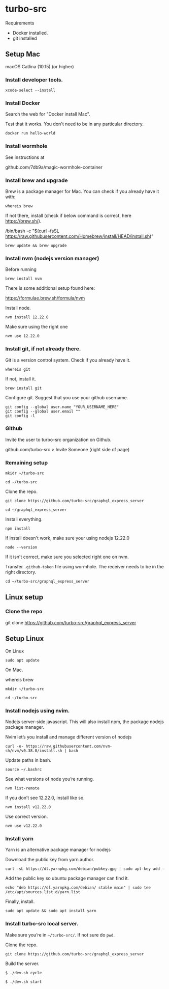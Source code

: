 # turbo-src

Requirements

* Docker installed.
* git installed

## Setup Mac

macOS Catlina (10.15) (or higher)

### Install developer tools.

`xcode-select --install`

### Install Docker

Search the web for "Docker install Mac".

Test that it works. You don't need to be in any particular directory.

`docker run hello-world`

### Install wormhole

See instructions at

github.com/7db9a/magic-wormhole-container

### Install brew and upgrade

Brew is a package manager for Mac. You can check if you already have it with:

`whereis brew`


If not there, install (check if below command is correct, here https://brew.sh/).

/bin/bash -c "$(curl -fsSL https://raw.githubusercontent.com/Homebrew/install/HEAD/install.sh)”

`brew update && brew upgrade`

### Install nvm (nodejs version manager)

Before running

`brew install nvm`

There is some additional setup found here:

https://formulae.brew.sh/formula/nvm

Install node.

`nvm install 12.22.0`

Make sure using the right one

`nvm use 12.22.0`

### Install git, if not already there.

Git is a version control system. Check if you already have it.

`whereis git`

If not, install it.

`brew install git`

Configure git. Suggest that you use your github username.

```
git config --global user.name "YOUR_USERNAME_HERE"
git config --global user.email ""
git config -l
```
### Github

Invite the user to turbo-src organization on Github.

github.com/turbo-src > Invite Someone (right side of page)

### Remaining setup

`mkidr ~/turbo-src`

`cd ~/turbo-src`

Clone the repo.

`git clone https://github.com/turbo-src/graphql_express_server`

`cd ~/graphql_express_server`

Install everything.

`npm install`

If install doesn't work, make sure your using nodejs 12.22.0

`node --version`

If it isn't correct, make sure you selected right one on nvm.

Transfer `.github-token` file using wormhole. The receiver needs to be in the right directory.

`cd ~/turbo-src/graphql_express_server`

## Linux setup

### Clone the repo

git clone https://github.com/turbo-src/graphql_express_server

## Setup Linux

On Linux

`sudo apt update`

On Mac.

whereis brew

`mkdir ~/turbo-src`

`cd ~/turbo-src`

### Install nodejs using nvim.

Nodejs server-side javascript. This will also install npm, the package nodejs package manager.

Nvim let’s you install and manage different version of nodejs

`curl -o- https://raw.githubusercontent.com/nvm-sh/nvm/v0.38.0/install.sh | bash`

Update paths in bash.

`source ~/.bashrc`

See what versions of node you’re running.

`nvm list-remote`

If you don’t see 12.22.0, install like so.

`nvm install v12.22.0`

Use correct version.

`nvm use v12.22.0`

### Install yarn

Yarn is an alternative package manager for nodejs

Download the public key from yarn author.

`curl -sL https://dl.yarnpkg.com/debian/pubkey.gpg | sudo apt-key add -`

Add the public key so ubuntu package manager can find it.

`echo "deb https://dl.yarnpkg.com/debian/ stable main" |
sudo tee /etc/apt/sources.list.d/yarn.list`

Finally, install.

`sudo apt update && sudo apt install yarn`

### Install turbo-src local server.

Make sure you’re in `~/turbo-src/`. If not sure do `pwd`.

Clone the repo.

`git clone https://github.com/turbo-src/graphql_express_server`

Build the server.

`$ ./dev.sh cycle`

`$ ./dev.sh start`